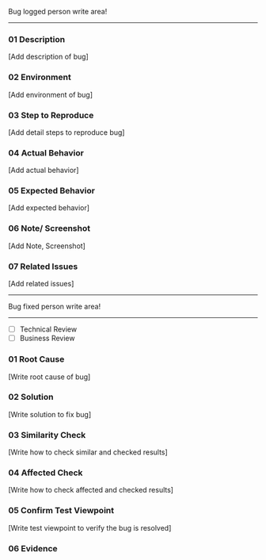 Bug logged person write area!

---

### 01 Description

[Add description of bug]

### 02 Environment

[Add environment of bug]

### 03 Step to Reproduce

[Add detail steps to reproduce bug]

### 04 Actual Behavior

[Add actual behavior]

### 05 Expected Behavior

[Add expected behavior]

### 06 Note/ Screenshot

[Add Note, Screenshot]

### 07 Related Issues

[Add related issues]

---

Bug fixed person write area!

---

- [ ] Technical Review
- [ ] Business Review

### 01 Root Cause

[Write root cause of bug]

### 02 Solution

[Write solution to fix bug]

### 03 Similarity Check

[Write how to check similar and checked results]

### 04 Affected Check

[Write how to check affected and checked results]

### 05 Confirm Test Viewpoint

[Write test viewpoint to verify the bug is resolved]

### 06 Evidence

